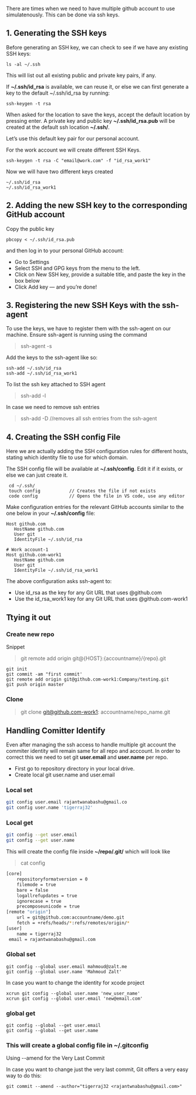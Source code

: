 There are times when we need to have multiple github account to use simulatenously. This can be done via ssh keys.

## 1. Generating the SSH keys
Before generating an SSH key, we can check to see if we have any existing SSH keys: 
``` 
ls -al ~/.ssh 
```

This will list out all existing public and private key pairs, if any.

If **~/.ssh/id_rsa** is available, we can reuse it, or else we can first generate a key to the default ~/.ssh/id_rsa by running:
```
ssh-keygen -t rsa
```

When asked for the location to save the keys, accept the default location by pressing enter. A private key and public key 
**~/.ssh/id_rsa.pub** will be created at the default ssh location **~/.ssh/**.

Let’s use this default key pair for our personal account.

For the work account we will create different SSH Keys.

```
ssh-keygen -t rsa -C "email@work.com" -f "id_rsa_work1"
```

Now we will have two different keys created 

```
~/.ssh/id_rsa
~/.ssh/id_rsa_work1
```

## 2. Adding the new SSH key to the corresponding GitHub account

Copy the public key 

``` 
pbcopy < ~/.ssh/id_rsa.pub 
```

and then log in to your personal GitHub account:

- Go to Settings
- Select SSH and GPG keys from the menu to the left.
- Click on New SSH key, provide a suitable title, and paste the key in the box below
- Click Add key — and you’re done!


## 3. Registering the new SSH Keys with the ssh-agent

To use the keys, we have to register them with the ssh-agent on our machine. Ensure ssh-agent is running using the command
> ssh-agent -s


Add the keys to the ssh-agent like so:

```
ssh-add ~/.ssh/id_rsa
ssh-add ~/.ssh/id_rsa_work1
```

To list the ssh key attached to SSH agent
> ssh-add -l

In case we need to remove ssh entries 
> ssh-add -D            //removes all ssh entries from the ssh-agent

## 4. Creating the SSH config File
Here we are actually adding the SSH configuration rules for different hosts, stating which identity file to use for which
domain.

The SSH config file will be available at **~/.ssh/config**. Edit it if it exists, or else we can just create it.

```
 cd ~/.ssh/
 touch config           // Creates the file if not exists
 code config            // Opens the file in VS code, use any editor
```

Make configuration entries for the relevant GitHub accounts similar to the one below in your **~/.ssh/config** file:

```
Host github.com
   HostName github.com
   User git
   IdentityFile ~/.ssh/id_rsa
   
# Work account-1
Host github.com-work1 
   HostName github.com
   User git
   IdentityFile ~/.ssh/id_rsa_work1
```

The above configuration asks ssh-agent to:

- Use id_rsa as the key for any Git URL that uses @github.com
- Use the id_rsa_work1 key for any Git URL that uses @github.com-work1


## Ttying it out

### Create new repo

Snippet
> git remote add origin git@{HOST}:{accountname}/{repo}.git


```
git init
git commit -am "first commit'
git remote add origin git@github.com-work1:Company/testing.git
git push origin master

```

### Clone

> git clone git@github.com-work1: accountname/repo_name.git




## Handling Comitter Identify

Even after managing the ssh access to handle multiple git account the commiter identity will remain same for all repo and acccount. In order to correct this we need to set git **user.email** and **user.name** per repo.

 - First go to repository directory in your local drive.
 - Create local git user.name and user.email
### Local set

```bash
git config user.email rajantwanabashu@gmail.co
git config user.name 'tigerraj32'
```

### Local get
```bash
git config --get user.email
git config --get user.name
```
This will create the config file inside **~/repo/.git/** which will look like

> cat config 
```bash 
[core]
	repositoryformatversion = 0
	filemode = true
	bare = false
	logallrefupdates = true
	ignorecase = true
	precomposeunicode = true
[remote "origin"]
	url = git@github.com:accountname/demo.git
	fetch = +refs/heads/*:refs/remotes/origin/*
[user]
	name = tigerraj32
 email = rajantwanabashu@gmail.com

```

### Global set
```
git config --global user.email mahmoud@zalt.me
git config --global user.name 'Mahmoud Zalt'
```
In case you want to change the identity for xcode project
```
xcrun git config --global user.name 'new_user_name'
xcrun git config --global user.email 'new@email.com'
```

### global get
```
git config --global --get user.email
git config --global --get user.name
```

### This will create a global config file in **~/.gitconfig**


Using --amend for the Very Last Commit

In case you want to change just the very last commit, Git offers a very easy way to do this:

```
git commit --amend --author="tigerraj32 <rajantwnabashu@gmail.com>"
```


